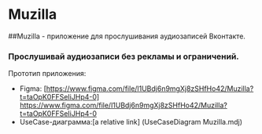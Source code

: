 # Muzilla
##Muzilla - приложение для прослушивания аудиозаписей Вконтакте.
### Прослушивай аудиозаписи без рекламы и ограничений.
Прототип приложения:
- Figma: [https://www.figma.com/file/l1UBdj6n9mgXj8zSHfHo42/Muzilla?t=taOpK0FFSeIiJHp4-0] https://www.figma.com/file/l1UBdj6n9mgXj8zSHfHo42/Muzilla?t=taOpK0FFSeIiJHp4-0
- UseCase-диаграмма:[a relative link] (UseCaseDiagram Muzilla.mdj)
